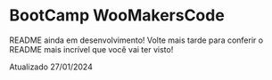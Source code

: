 # BootCamp WooMakersCode

README ainda em desenvolvimento!
Volte mais tarde para conferir o README mais incrível que você vai ter visto!

Atualizado 27/01/2024